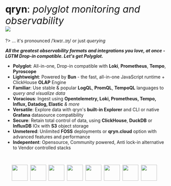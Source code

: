 <!-- <p id=start> -->

<h1 style="font-weight: normal;font-size: 30px;">
     <b>qryn</b>: <i>polyglot monitoring and observability</i><br/>
     <a href="https://qryn.cloud" target="_blank">
          <!-- <img src="https://user-images.githubusercontent.com/1423657/218818279-3efff74f-0191-498a-bdc4-f2650c9d3b49.gif"> -->
          <img src="https://github.com/metrico/qryn-docs/assets/1423657/a5164f98-d3ed-4638-afe5-c87d252c74af">
     </a>
</h1>

?> ... it's pronounced /ˈkwɪr..ɪŋ/ or just _querying_

_**All the greatest observability formats and integrations you love, at once - LGTM Drop-in compatible. Let's get Polyglot.**_

* **Polyglot**: All-in-one, Drop-in compatible with **Loki**, **Prometheus**, **Tempo**, **Pyroscope** 
* **Lightweight**: Powered by **Bun** - the fast, all-in-one JavaScript runtime + ClickHouse **OLAP** Engine
* **Familiar**: Use stable & popular **LogQL**, **PromQL**, **TempoQL** languages to _query and visualize data_
* **Voracious**: Ingest using **Opentelemetry, Loki, Prometheus, Tempo, Influx, Datadog, Elastic** _& more_
* **Versatile**: Explore data with qryn's **built-in Explorer** and CLI or native **Grafana** datasource compatibility
* **Secure**: Retain total control of data, using **ClickHouse**, **DuckDB** or **InfluxDB** IOx with **S3** object storage
* **Unmetered**: Unlimited **FOSS** deployments or **qryn.cloud** option with advanced features and performance
* **Indepentent**: Opensource, Community powered, Anti lock-in alternative to Vendor controlled stacks

<br>

&nbsp;&nbsp;&nbsp;&nbsp;&nbsp;<img src="https://github.com/metrico/qryn-docs/blob/main/docs/resources/images/qryn_logo_trans.png?raw=true" width=50 />&nbsp;
<img src="https://user-images.githubusercontent.com/1423657/184496222-ca95d80c-906f-4c77-a963-86f0b27a56b0.png" width=50 />&nbsp;
<img src="https://user-images.githubusercontent.com/1423657/184496304-4f35a365-efdc-4dca-9771-6b7b1deb9ae3.png" width=50 />&nbsp;
<img src="https://user-images.githubusercontent.com/1423657/184496174-aca323dd-f40e-489a-a584-fa7348c0eab0.png" width=50 />&nbsp;
<img src="https://user-images.githubusercontent.com/1423657/184496973-9f46e551-872d-4a25-877c-51a2e5f53e84.png" width=50 />&nbsp;
<img src="https://user-images.githubusercontent.com/1423657/184494381-15d20f5d-3d52-411b-9064-dfd2ccea7c1c.png" width=50 />&nbsp;
<img src="https://user-images.githubusercontent.com/1423657/184494438-17d7ceb0-a62a-4819-9b1c-43d7f0baf802.png" width=50 />&nbsp;
<img src="https://avatars.githubusercontent.com/u/54801242?s=200&v=4" width=50 /> <!--<br/>--> &nbsp;
